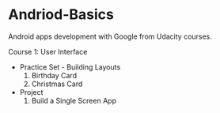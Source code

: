 Andriod-Basics
==============

Android apps development with Google from Udacity courses.  
  
Course 1: User Interface

*   Practice Set - Building Layouts
    1.  Birthday Card
    2.  Christmas Card
*   Project
    1.  Build a Single Screen App
